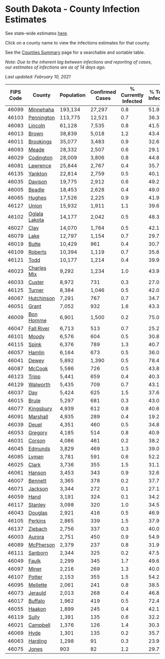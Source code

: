 # South Dakota - County Infection Estimates

See state-wide estimates [here](/infections/us-sd).

Click on a county name to view the infections estimates for that county.

See the [Counties Summary](/infections/summary-counties) page for a searchable and sortable table.

*Note: Due to the inherent lag between infections and reporting of cases, our estimates of infections are as of 14 days ago.*

*Last updated: February 10, 2021*

|   FIPS Code |                         County |   Population |   Confirmed Cases |   % Currently Infected |   % Total Infected |
|-------------|--------------------------------|--------------|-------------------|------------------------|--------------------|
|       46099 |         [Minnehaha](minnehaha) |      193,134 |            27,297 |                    0.8 |               51.9 |
|       46103 |       [Pennington](pennington) |      113,775 |            12,521 |                    0.7 |               36.3 |
|       46083 |             [Lincoln](lincoln) |       61,128 |             7,535 |                    0.8 |               41.5 |
|       46013 |                 [Brown](brown) |       38,839 |             5,018 |                    1.2 |               43.4 |
|       46011 |         [Brookings](brookings) |       35,077 |             3,483 |                    0.9 |               32.6 |
|       46093 |                 [Meade](meade) |       28,332 |             2,507 |                    0.6 |               29.1 |
|       46029 |         [Codington](codington) |       28,009 |             3,806 |                    0.8 |               44.8 |
|       46081 |           [Lawrence](lawrence) |       25,844 |             2,767 |                    0.4 |               35.7 |
|       46135 |             [Yankton](yankton) |       22,814 |             2,759 |                    0.5 |               40.1 |
|       46035 |             [Davison](davison) |       19,775 |             2,912 |                    0.6 |               49.2 |
|       46005 |               [Beadle](beadle) |       18,453 |             2,628 |                    0.4 |               49.0 |
|       46065 |               [Hughes](hughes) |       17,526 |             2,225 |                    0.9 |               41.9 |
|       46127 |                 [Union](union) |       15,932 |             1,911 |                    1.1 |               39.6 |
|       46102 | [Oglala Lakota](oglala-lakota) |       14,177 |             2,042 |                    0.5 |               48.3 |
|       46027 |                   [Clay](clay) |       14,070 |             1,764 |                    0.5 |               42.1 |
|       46079 |                   [Lake](lake) |       12,797 |             1,154 |                    0.7 |               29.7 |
|       46019 |                 [Butte](butte) |       10,429 |               961 |                    0.4 |               30.7 |
|       46109 |             [Roberts](roberts) |       10,394 |             1,119 |                    0.7 |               35.6 |
|       46121 |                   [Todd](todd) |       10,177 |             1,214 |                    0.4 |               39.9 |
|       46023 |     [Charles Mix](charles-mix) |        9,292 |             1,234 |                    1.0 |               43.9 |
|       46033 |               [Custer](custer) |        8,972 |               731 |                    0.3 |               27.0 |
|       46125 |               [Turner](turner) |        8,384 |             1,046 |                    0.5 |               42.0 |
|       46067 |       [Hutchinson](hutchinson) |        7,291 |               767 |                    0.7 |               34.7 |
|       46051 |                 [Grant](grant) |        7,052 |               932 |                    1.6 |               43.3 |
|       46009 |         [Bon Homme](bon-homme) |        6,901 |             1,500 |                    0.2 |               75.0 |
|       46047 |       [Fall River](fall-river) |        6,713 |               513 |                    0.7 |               25.2 |
|       46101 |                 [Moody](moody) |        6,576 |               604 |                    0.5 |               30.8 |
|       46115 |                 [Spink](spink) |        6,376 |               789 |                    1.3 |               40.7 |
|       46057 |               [Hamlin](hamlin) |        6,164 |               673 |                    0.5 |               36.0 |
|       46041 |                 [Dewey](dewey) |        5,892 |             1,390 |                    0.5 |               78.4 |
|       46087 |               [McCook](mccook) |        5,586 |               726 |                    0.5 |               43.8 |
|       46123 |                 [Tripp](tripp) |        5,441 |               659 |                    0.4 |               40.3 |
|       46129 |           [Walworth](walworth) |        5,435 |               709 |                    0.7 |               43.1 |
|       46037 |                     [Day](day) |        5,424 |               625 |                    1.5 |               37.6 |
|       46015 |                 [Brule](brule) |        5,297 |               681 |                    0.3 |               43.0 |
|       46077 |         [Kingsbury](kingsbury) |        4,939 |               612 |                    0.8 |               40.6 |
|       46091 |           [Marshall](marshall) |        4,935 |               289 |                    0.4 |               19.2 |
|       46039 |                 [Deuel](deuel) |        4,351 |               460 |                    0.5 |               34.8 |
|       46053 |             [Gregory](gregory) |        4,185 |               514 |                    0.8 |               40.9 |
|       46031 |               [Corson](corson) |        4,086 |               461 |                    0.2 |               38.2 |
|       46045 |             [Edmunds](edmunds) |        3,829 |               469 |                    1.3 |               39.0 |
|       46085 |                 [Lyman](lyman) |        3,781 |               591 |                    0.6 |               52.2 |
|       46025 |                 [Clark](clark) |        3,736 |               355 |                    1.5 |               31.1 |
|       46061 |               [Hanson](hanson) |        3,453 |               343 |                    0.9 |               32.6 |
|       46007 |             [Bennett](bennett) |        3,365 |               378 |                    0.2 |               37.7 |
|       46071 |             [Jackson](jackson) |        3,344 |               272 |                    0.1 |               27.1 |
|       46059 |                   [Hand](hand) |        3,191 |               324 |                    0.1 |               34.2 |
|       46117 |             [Stanley](stanley) |        3,098 |               320 |                    1.0 |               34.5 |
|       46043 |             [Douglas](douglas) |        2,921 |               416 |                    0.5 |               46.9 |
|       46105 |             [Perkins](perkins) |        2,865 |               339 |                    1.5 |               37.9 |
|       46137 |             [Ziebach](ziebach) |        2,756 |               337 |                    0.3 |               40.0 |
|       46003 |               [Aurora](aurora) |        2,751 |               450 |                    0.9 |               54.9 |
|       46089 |         [McPherson](mcpherson) |        2,379 |               237 |                    0.8 |               31.9 |
|       46111 |             [Sanborn](sanborn) |        2,344 |               325 |                    0.2 |               47.5 |
|       46049 |                 [Faulk](faulk) |        2,299 |               345 |                    1.7 |               49.6 |
|       46097 |                 [Miner](miner) |        2,216 |               269 |                    1.3 |               40.0 |
|       46107 |               [Potter](potter) |        2,153 |               355 |                    1.5 |               54.2 |
|       46095 |           [Mellette](mellette) |        2,061 |               241 |                    0.8 |               38.5 |
|       46073 |             [Jerauld](jerauld) |        2,013 |               268 |                    0.4 |               46.8 |
|       46017 |             [Buffalo](buffalo) |        1,962 |               419 |                    0.5 |               72.4 |
|       46055 |               [Haakon](haakon) |        1,899 |               245 |                    0.4 |               42.1 |
|       46119 |                 [Sully](sully) |        1,391 |               135 |                    0.6 |               32.2 |
|       46021 |           [Campbell](campbell) |        1,376 |               126 |                    1.4 |               30.3 |
|       46069 |                   [Hyde](hyde) |        1,301 |               135 |                    0.2 |               35.7 |
|       46063 |             [Harding](harding) |        1,298 |                91 |                    0.3 |               23.9 |
|       46075 |                 [Jones](jones) |          903 |                82 |                    1.2 |               29.7 |